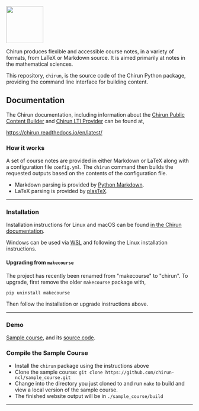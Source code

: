 <img src="https://mas-coursebuild.ncl.ac.uk/lti/images/chirun_logo_512.png" height="100">

Chirun produces flexible and accessible course notes, in a variety of formats, from LaTeX or Markdown source. It is aimed primarily at notes in the mathematical sciences.

This repository, `chirun`, is the source code of the Chirun Python package, providing the command line interface for building content.


## Documentation

The Chirun documentation, including information about the [Chirun Public Content Builder](https://mas-coursebuild.ncl.ac.uk/public/) and
[Chirun LTI Provider](https://github.com/chirun-ncl/chirun-lti/) can be found at,

https://chirun.readthedocs.io/en/latest/


### How it works
A set of course notes are provided in either Markdown or LaTeX along with a configuration file `config.yml`. The `chirun` command then builds the requested outputs based on the contents of the configuration file.

* Markdown parsing is provided by [Python Markdown](https://github.com/Python-Markdown/markdown).
* LaTeX parsing is provided by [plasTeX](https://github.com/plastex/plastex).

---

### Installation

Installation instructions for Linux and macOS can be found [in the Chirun documentation](https://chirun.readthedocs.io/en/latest/getting_started/cli/install.html#installation-instructions).

Windows can be used via [WSL](https://docs.microsoft.com/en-us/windows/wsl/install) and following the Linux installation instructions.

#### Upgrading from `makecourse`
The project has recently been renamed from "makecourse" to "chirun". To upgrade, first remove the older `makecourse` package with,

```
pip uninstall makecourse
```

Then follow the installation or upgrade instructions above.
 
---

### Demo

[Sample course](https://chirun-ncl.github.io/sample_course/), and its [source code](https://github.com/chirun-ncl/sample_course).

### Compile the Sample Course
 * Install the `chirun` package using the instructions above
 * Clone the sample course: `git clone https://github.com/chirun-ncl/sample_course.git`
 * Change into the directory you just cloned to and run `make` to build and view a local version of the sample course.
 * The finished website output will be in `./sample_course/build`

---
